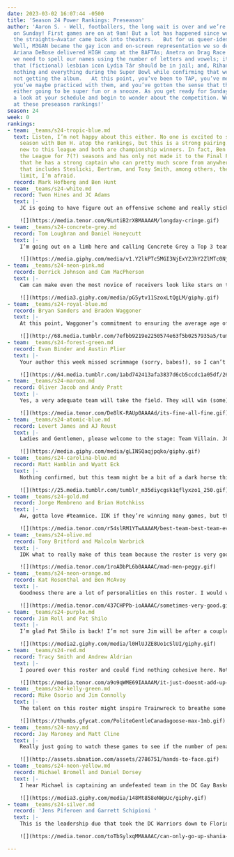 ```yaml
---
date: 2023-03-02 16:07:44 -0500
title: 'Season 24 Power Rankings: Preseason'
author: 'Aaron S. - Well, footballers, the long wait is over and we’re set to meet
  on Sunday! First games are on at 9am! But a lot has happened since we last met:  For
  the straights—Avatar came back into theaters.   But for us queer-identified folks?
  Well, M3GAN became the gay icon and on-screen representation we so desperately needed;
  Ariana DeBose delivered HIGH camp at the BAFTAs; Anetra on Drag Race taught us that
  we need to spell our names using the number of letters and vowels; it became clear
  that (fictional) lesbian icon Lydia Tár should be in jail; and, Rihanna gave us
  nothing and everything during the Super Bowl while confirming that we are most definitely
  not getting the album.   At this point, you’ve been to TAP, you’ve met your teammates,
  you’ve maybe practiced with them, and you’ve gotten the sense that the GroupMe is
  either going to be super fun or a snooze. As you get ready for Sunday, you take
  a look at your schedule and begin to wonder about the competition. Well, let’s look
  at these preseason rankings!'
season: 24
week: 0
rankings:
- team: _teams/s24-tropic-blue.md
  text: Listen, I’m not happy about this either. No one is excited to start another
    season with Ben H. atop the rankings, but this is a strong pairing. Neither is
    new to this league and both are championship winners. In fact, Ben has been in
    the League for 7(?) seasons and has only not made it to the Final Four once. Now
    that he has a strong captain who can pretty much score from anywhere and a roster
    that includes Steslicki, Bertram, and Tony Smith, among others, the sky’s the
    limit, I’m afraid.
  record: Mark Hofberg and Ben Hunt
- team: _teams/s24-white.md
  record: Twon Hines and JC Adams
  text: |-
    JC is going to have figure out an offensive scheme and really stick with it, but I think he’s got a good coach and mentor in Twon. The D on this team is going to be tight and tough to penetrate. Of course, the real question is whether or not JC/Noah survive this season—it’s certainly a choice to draft your boyfriend! But with Noah AND Munroe on this team, who is going to watch Kal when White takes the field?

    ![](https://media.tenor.com/9LntiB2rXBMAAAAM/longday-cringe.gif)
- team: _teams/s24-concrete-grey.md
  record: Tom Loughran and Daniel Honeycutt
  text: |-
    I’m going out on a limb here and calling Concrete Grey a Top 3 team. Admittedly, Honeycutt as QB is a bit of a wild card, and he’s been out of the game for a minute, but wow is this team stacked. Jared, Kevin, Bradley, and Linda know exactly what they’re doing out there, and I definitely don’t want to meet this team at full strength. No matter how they do this season, though, I bet they’ll be drinking for free at Dirty Goose.

    ![](https://media.giphy.com/media/v1.Y2lkPTc5MGI3NjExY2JhY2ZlMTc0Njk4NjA4ZGZmNGY2MWExNmE3YTJjMDRhOGJkMmExZCZjdD1n/RCK0Pr4zSc63e/giphy.gif)
- team: _teams/s24-neon-pink.md
  record: Derrick Johnson and Cam MacPherson
  text: |-
    Cam can make even the most novice of receivers look like stars on the field. That said, he’s just going to throw to Nikki, and there’s no reason not to. The real tea, though, is that this is going to be Team Sunday Funday.

    ![](https://media3.giphy.com/media/pG5ytv11SzoxLtQgLM/giphy.gif)
- team: _teams/s24-royal-blue.md
  record: Bryan Sanders and Bradon Waggoner
  text: |-
    At this point, Waggoner’s commitment to ensuring the average age of his team is around the age one should be getting regular colonoscopies is remarkable. Hopefully this team’s experience will come in handy! Sanders is coming off a championship win, and he might be just the one to help Waggoner fine tune his system to finally snatch the trophy that’s eluded him for so long.

    ![](http://68.media.tumblr.com/7efbb9219e2250574e63f5b0257935a5/tumblr_o4602aP1xY1rynk4uo1_500.gif)
- team: _teams/s24-forest-green.md
  record: Evan Binder and Austin Plier
  text: |-
    Your author this week missed scrimmage (sorry, babes!), so I can’t give everyone the full run-down, but I have faith we’re out to surprise some folks. While I’m really hoping Austin’s midwestern nice will balance out Binder’s sort of craven attitude on the field, I’m just excited to play with some exceptional women: Camille, Em, and Aubrie!

    ![](https://64.media.tumblr.com/1abd742413afa3837d6cb5ccdc1a05df/2694ae412b0c615b-b8/s540x810/dd4dc629afd3cead2f9c8fcfa769b62864a82b76.gif)
- team: _teams/s24-maroon.md
  record: Oliver Jacob and Andy Pratt
  text: |-
    Yes, a very adequate team will take the field. They will win (some) games. Not sure about much else, though.

    ![](https://media.tenor.com/De8lK-RAUp0AAAAd/its-fine-all-fine.gif)
- team: _teams/s24-atomic-blue.md
  record: Levert James and AJ Reust
  text: |-
    Ladies and Gentlemen, please welcome to the stage: Team Villain. JC is going to need to hand out a lot of favors to get folks to ref this team’s games. Best of luck!

    ![](https://media.giphy.com/media/gLINSQaqjpqko/giphy.gif)
- team: _teams/s24-carolina-blue.md
  record: Matt Hamblin and Wyatt Eck
  text: |-
    Nothing confirmed, but this team might be a bit of a dark horse this season. I’ve heard some grumblings about this Captain/QB draft placement and that some players…might have undersold themselves. Fully hope Wyatt is dangling invites to future vacations based on performance!

    ![](https://25.media.tumblr.com/tumblr_m35diycgsk1qflyxzo1_250.gif)
- team: _teams/s24-gold.md
  record: Jorge Membreno and Brian Hotchkiss
  text: |-
    Aw, gotta love #teamnice. IDK if they’re winning many games, but they’ll be nice to play against. I couldn’t imagine a more perfect foil to Atomic Blue.

    ![](https://media.tenor.com/r54slRM1YTwAAAAM/best-team-best-team-ever.gif)
- team: _teams/s24-olive.md
  record: Tony Britford and Malcolm Warbrick
  text: |-
    IDK what to really make of this team because the roster is very good, but Malcolm is an old DCGFFL QB making their return after many years away. Your writer is impossibly young—the youngest power rankings writer DCGFFL has seen, in fact—so I wasn’t here for his tenure. Though, even if he was really good years ago, football is not really a game that one ages into. But, hey, I’m open to surprises.

    ![](https://media.tenor.com/1roADbPL6b0AAAAC/mad-men-peggy.gif)
- team: _teams/s24-neon-orange.md
  record: Kat Rosenthal and Ben McAvoy
  text: |-
    Goodness there are a lot of personalities on this roster. I would watch a season of “Hard Knocks” featuring this team, though.

    ![](https://media.tenor.com/437CHPPb-ioAAAAC/sometimes-very-good.gif)
- team: _teams/s24-purple.md
  record: Jim Roll and Pat Shilo
  text: |-
    I’m glad Pat Shilo is back! I’m not sure Jim will be after a couple of games, but this is a fun roster, so the vibes will be good even if winning isn’t in the cards! And who doesn’t want more Baby Lucas?

    ![](https://media2.giphy.com/media/l0HlUJZE8Uo1cSlUI/giphy.gif)
- team: _teams/s24-red.md
  record: Tracy Smith and Andrew Aldrian
  text: |-
    I poured over this roster and could find nothing cohesive here. Not sure that bodes well for the rest of the season.

    ![](https://media.tenor.com/a9o9qWME69IAAAAM/it-just-doesnt-add-up-mon%C3%A9t-x-change.gif)
- team: _teams/s24-kelly-green.md
  record: Mike Osorio and Jim Connolly
  text: |-
    The talent on this roster might inspire Trainwreck to breathe some new life into his playbook.

    ![](https://thumbs.gfycat.com/PoliteGentleCanadagoose-max-1mb.gif)
- team: _teams/s24-navy.md
  record: Jay Maroney and Matt Cline
  text: |-
    Really just going to watch these games to see if the number of penalties Cam gets this season is over or under the amount of words we hear from Andy and Kenny combined.

    ![](http://assets.sbnation.com/assets/2786751/hands-to-face.gif)
- team: _teams/s24-neon-yellow.md
  record: Michael Bromell and Daniel Dorsey
  text: |-
    I hear Michael is captaining an undefeated team in the DC Gay Basketball League. Hope he’s lowered his expectations for this experience!

    ![](https://media3.giphy.com/media/148Mt858eNWpUc/giphy.gif)
- team: _teams/s24-silver.md
  record: 'Jens Piferoen and Garrett Schipioni '
  text: |-
    This is the leadership duo that took the DC Warriors down to Florida to go 1-5. That W was a forfeit, but, hey, a stat is a stat is a stat. They can only go up from here!

    ![](https://media.tenor.com/toTbSylxqMMAAAAC/can-only-go-up-shania-twain.gif)

---
```

